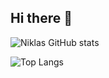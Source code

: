 ## Hi there 👋
![Niklas GitHub stats](https://github-readme-stats.vercel.app/api?username=NiklasJavier&show_icons=true&theme=ambient_gradient&rank_icon=github)

![Top Langs](https://github-readme-stats.vercel.app/api/top-langs/?username=NiklasJavier&layout=compact&theme=ambient_gradient)

<!--
**NiklasJavier/NiklasJavier** is a ✨ _special_ ✨ repository because its `README.md` (this file) appears on your GitHub profile.

Here are some ideas to get you started:

- 🔭 I’m currently working on ...
- 🌱 I’m currently learning ...
- 👯 I’m looking to collaborate on ...
- 🤔 I’m looking for help with ...
- 💬 Ask me about ...
- 📫 How to reach me: ...
- 😄 Pronouns: ...
- ⚡ Fun fact: ...
-->
